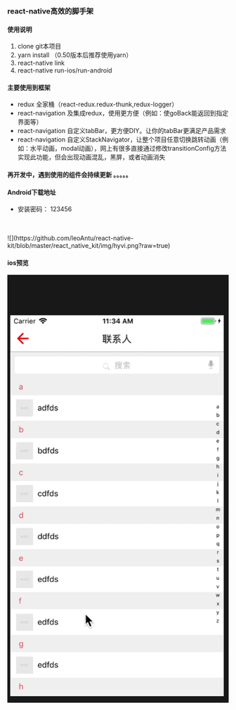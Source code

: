 ### react-native高效的脚手架
#### 使用说明
1. clone git本项目
2. yarn install （0.50版本后推荐使用yarn）
3. react-native link
4. react-native run-ios/run-android

#### 主要使用到框架
* redux 全家桶（react-redux.redux-thunk,redux-logger）
* react-navigation 及集成redux，使用更方便（例如：使goBack能返回到指定界面等）
* react-navigation 自定义tabBar，更方便DIY。让你的tabBar更满足产品需求
* react-navigation 自定义StackNavigator，让整个项目任意切换跳转动画（例如：水平动画，modal动画），网上有很多直接通过修改transitionConfig方法实现此功能，但会出现动画混乱，黑屏，或者动画消失

#### 再开发中，遇到使用的组件会持续更新 。。。。。

#### Android下载地址
* 安装密码： 123456
<br/>
<br/>
![](https://github.com/leoAntu/react-native-kit/blob/master/react_native_kit/img/hyvi.png?raw=true)

#### ios预览
![](https://github.com/leoAntu/react-native-kit/blob/master/react_native_kit/img/2018-03-29%2011_41_51.gif)






